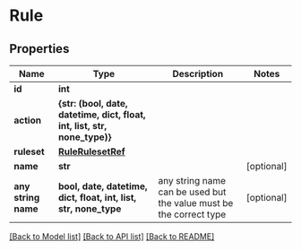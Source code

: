 # Rule


## Properties
Name | Type | Description | Notes
------------ | ------------- | ------------- | -------------
**id** | **int** |  |
**action** | **{str: (bool, date, datetime, dict, float, int, list, str, none_type)}** |  |
**ruleset** | [**RuleRulesetRef**](RuleRulesetRef.md) |  |
**name** | **str** |  | [optional]
**any string name** | **bool, date, datetime, dict, float, int, list, str, none_type** | any string name can be used but the value must be the correct type | [optional]

[[Back to Model list]](../README.md#documentation-for-models) [[Back to API list]](../README.md#documentation-for-api-endpoints) [[Back to README]](../README.md)
